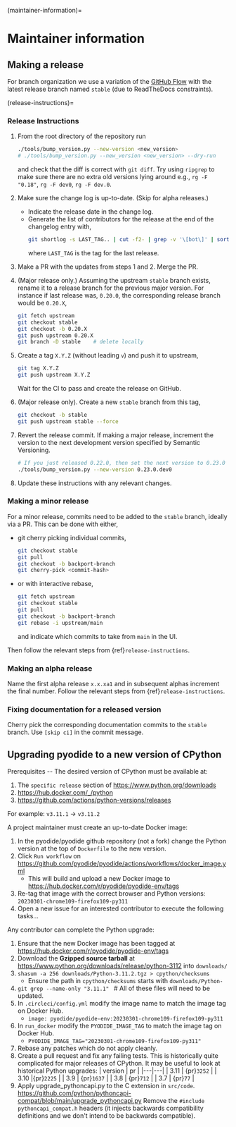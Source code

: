 (maintainer-information)=

# Maintainer information

## Making a release

For branch organization we use a variation of the [GitHub
Flow](https://guides.github.com/introduction/flow/) with
the latest release branch named `stable` (due to ReadTheDocs constraints).

(release-instructions)=

### Release Instructions

1. From the root directory of the repository run

   ```bash
   ./tools/bump_version.py --new-version <new_version>
   # ./tools/bump_version.py --new_version <new_version> --dry-run
   ```

   and check that the diff is correct with `git diff`. Try using `ripgrep` to
   make sure there are no extra old versions lying around e.g., `rg -F "0.18"`,
   `rg -F dev0`, `rg -F dev.0`.

2. Make sure the change log is up-to-date. (Skip for alpha releases.)

   - Indicate the release date in the change log.
   - Generate the list of contributors for the release at the end of the
     changelog entry with,
     ```bash
     git shortlog -s LAST_TAG.. | cut -f2- | grep -v '\[bot\]' | sort --ignore-case | tr '\n' ';' | sed 's/;/, /g;s/, $//' | fold -s
     ```
     where `LAST_TAG` is the tag for the last release.

3. Make a PR with the updates from steps 1 and 2. Merge the PR.

4. (Major release only.) Assuming the upstream `stable` branch exists,
   rename it to a release branch for the previous major version. For instance if
   last release was, `0.20.0`, the corresponding release branch would be
   `0.20.X`,

   ```bash
   git fetch upstream
   git checkout stable
   git checkout -b 0.20.X
   git push upstream 0.20.X
   git branch -D stable    # delete locally
   ```

5. Create a tag `X.Y.Z` (without leading `v`) and push
   it to upstream,

   ```bash
   git tag X.Y.Z
   git push upstream X.Y.Z
   ```

   Wait for the CI to pass and create the release on GitHub.

6. (Major release only). Create a new `stable` branch from this tag,

   ```bash
   git checkout -b stable
   git push upstream stable --force
   ```

7. Revert the release commit. If making a major release, increment the version
   to the next development version specified by Semantic Versioning.

   ```sh
   # If you just released 0.22.0, then set the next version to 0.23.0
   ./tools/bump_version.py --new-version 0.23.0.dev0
   ```

8. Update these instructions with any relevant changes.

### Making a minor release

For a minor release, commits need to be added to the `stable` branch, ideally via a PR.
This can be done with either,

- git cherry picking individual commits,
  ```bash
  git checkout stable
  git pull
  git checkout -b backport-branch
  git cherry-pick <commit-hash>
  ```
- or with interactive rebase,
  ```bash
  git fetch upstream
  git checkout stable
  git pull
  git checkout -b backport-branch
  git rebase -i upstream/main
  ```
  and indicate which commits to take from `main` in the UI.

Then follow the relevant steps from {ref}`release-instructions`.

### Making an alpha release

Name the first alpha release `x.x.xa1` and in subsequent alphas increment the
final number. Follow the relevant steps from {ref}`release-instructions`.

### Fixing documentation for a released version

Cherry pick the corresponding documentation commits to the `stable` branch. Use
`[skip ci]` in the commit message.


## Upgrading pyodide to a new version of CPython

Prerequisites -- The desired version of CPython must be available at:

1. The `specific release` section of https://www.python.org/downloads
2. https://hub.docker.com/_/python
3. https://github.com/actions/python-versions/releases

For example: `v3.11.1` -> `v3.11.2`

A project maintainer must create an up-to-date Docker image:

1. In the pyodide/pyodide github repository (not a fork) change the Python
   version at the top of `Dockerfile` to the new version.
2. Click `Run workflow` on https://github.com/pyodide/pyodide/actions/workflows/docker_image.yml
   - This will build and upload a new Docker image to https://hub.docker.com/r/pyodide/pyodide-env/tags
3. Re-tag that image with the correct browser and Python versions: `20230301-chrome109-firefox109-py311`
4. Open a new issue for an interested contributor to execute the following tasks...

Any contributor can complete the Python upgrade:

1. Ensure that the new Docker image has been tagged at https://hub.docker.com/r/pyodide/pyodide-env/tags
2. Download the **Gzipped source tarball** at https://www.python.org/downloads/release/python-3112 into `downloads/`
3. `shasum -a 256 downloads/Python-3.11.2.tgz > cpython/checksums`
   - Ensure the path in `cpython/checksums` starts with `downloads/Python-`
4. `git grep --name-only "3.11.1" ` # All of these files will need to be updated.
5. In `.circleci/config.yml` modify the image name to match the image tag on Docker Hub.
   - `image: pyodide/pyodide-env:20230301-chrome109-firefox109-py311`
6. In `run_docker` modify the `PYODIDE_IMAGE_TAG` to match the image tag on Docker Hub.
   - `PYODIDE_IMAGE_TAG="20230301-chrome109-firefox109-py311"`
7. Rebase any patches which do not apply cleanly.
8. Create a pull request and fix any failing tests. This is historically quite
   complicated for major releases of CPython. It may be useful to look at
   historical Python upgrades:
   | version | pr |
   |---|---|
   | 3.11 | {pr}`3252` |
   | 3.10 |{pr}`2225` |
   | 3.9 | {pr}`1637` |
   | 3.8 | {pr}`712` |
   | 3.7 | {pr}`77` |
9. Apply upgrade_pythoncapi.py to the C extension in `src/code`.
   https://github.com/python/pythoncapi-compat/blob/main/upgrade_pythoncapi.py
   Remove the `#include pythoncapi_compat.h` headers (it injects backwards
   compatibility definitions and we don't intend to be backwards compatible).
